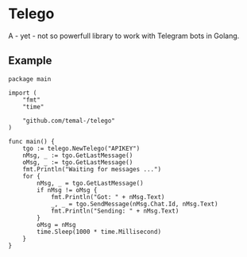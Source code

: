 # Telego

A - yet - not so powerfull library to work with Telegram bots in Golang.

## Example

```
package main

import (
    "fmt"
    "time"

    "github.com/temal-/telego"
)

func main() {
    tgo := telego.NewTelego("APIKEY")
    nMsg, _ := tgo.GetLastMessage()
    oMsg, _ := tgo.GetLastMessage()
    fmt.Println("Waiting for messages ...")
    for {
        nMsg, _ = tgo.GetLastMessage()
        if nMsg != oMsg {
            fmt.Println("Got: " + nMsg.Text)
            _, _ = tgo.SendMessage(nMsg.Chat.Id, nMsg.Text)
            fmt.Println("Sending: " + nMsg.Text)
        }
        oMsg = nMsg
        time.Sleep(1000 * time.Millisecond)
    }
}
```
